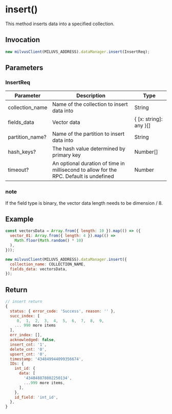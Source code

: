 # insert()

This method inserts data into a specified collection.

## Invocation

```javascript
new milvusClient(MILUVS_ADDRESS).dataManager.insert(InsertReq);
```

## Parameters

### InsertReq

| Parameter       | Description                                                                            | Type                   |
| --------------- | -------------------------------------------------------------------------------------- | ---------------------- |
| collection_name | Name of the collection to insert data into                                             | String                 |
| fields_data     | Vector data                                                                            | { [x: string]: any }[] |
| partition_name? | Name of the partition to insert data into                                              | String                 |
| hash_keys?      | The hash value determined by primary key                                               | Number[]               |
| timeout?        | An optional duration of time in millisecond to allow for the RPC. Default is undefined | Number                 |

### note

If the field type is binary, the vector data length needs to be dimension / 8.

## Example

```javascript
const vectorsData = Array.from({ length: 10 }).map(() => ({
  vector_01: Array.from({ length: 4 }).map(() =>
    Math.floor(Math.random() * 10)
  ),
}));

new milvusClient(MILUVS_ADDRESS).dataManager.insert({
  collection_name: COLLECTION_NAME,
  fields_data: vectorsData,
});
```

## Return

```javascript
// insert return
{
  status: { error_code: 'Success', reason: '' },
  succ_index: [
     0,  1,  2,  3,  4,  5,  6,  7,  8,  9,
    ... 990 more items
  ],
  err_index: [],
  acknowledged: false,
  insert_cnt: '1',
  delete_cnt: '0',
  upsert_cnt: '0',
  timestamp: '434849944099356674',
  IDs: {
    int_id: {
      data: [
        '434848878802250134',
        ...999 more items,
      ],
    },
    id_field: 'int_id',
  },
}
```
